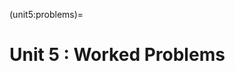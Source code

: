 (unit5:problems)=
# Unit 5 : Worked Problems
<!-- 
(unit5:problem:example1)=
#### Example 4.1 : Carbon Mass Calculation
Given the mass of a carbon-12 atom is $12u$, estimate the binding energy of the carbon nucleus.
```{admonition} Solution
:class: note, dropdown

First we start with the mass of the proton, neutron, and electrons in the atomic mass units. Since the mass if that of a carbon-12 atom, we include the electrons in our 
calculation.
``` -->